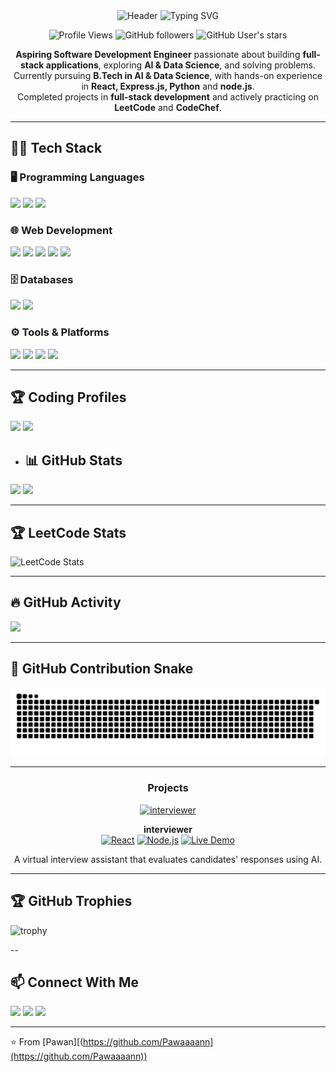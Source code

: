 <div align="center">

<img src="https://capsule-render.vercel.app/api?type=waving&color=gradient:6A5ACD:00CED1:FF69B4&height=300&section=header&text=Pawan%20R&fontSize=70&fontAlignY=35&desc=DSA%20Enthusiast%20%7C%20Aspring-Software%20Developer&descAlignY=60&descAlign=50&fontColor=ffffff&animation=twinkling&stroke=ffffff&strokeWidth=3&fontAlign=50&font=Monoton" alt="Header" />

<img src="https://readme-typing-svg.herokuapp.com?font=Fira+Code&size=22&duration=3000&pause=1000&color=6A5ACD&center=true&vCenter=true&width=600&lines=Aspiring+Software+Development+Engineer;Full-Stack+Developer+%26+Problem+Solver;AI+%26+Data+Science+Enthusiast;Building+Innovative+Solutions" alt="Typing SVG" />

</div>

<div align="center">

![Profile Views](https://komarev.com/ghpvc/?username=Pawaaaann&color=6A5ACD&style=for-the-badge&label=Profile+Views)
![GitHub followers](https://img.shields.io/github/followers/Pawaaaann?style=for-the-badge&logo=github&color=6A5ACD&labelColor=FF69B4)
![GitHub User's stars](https://img.shields.io/github/stars/Pawaaaann?style=for-the-badge&logo=github&color=6A5ACD&labelColor=FF69B4)

</div>

<div align="center">

**Aspiring Software Development Engineer** passionate about building **full-stack applications**, exploring **AI & Data Science**, and solving problems.  
Currently pursuing **B.Tech in AI & Data Science**, with hands-on experience in **React, Express.js, Python** and **node.js**.  
Completed projects in **full-stack development** and actively practicing on **LeetCode** and **CodeChef**.

</div>  

---

## 🧑‍💻 Tech Stack  

### 🖥️ Programming Languages  
<p>
  <img src="https://img.shields.io/badge/Python-3776AB?style=for-the-badge&logo=python&logoColor=white"/> 
  <img src="https://img.shields.io/badge/Java-007396?style=for-the-badge&logo=java&logoColor=white"/> 
  <img src="https://img.shields.io/badge/C++-00599C?style=for-the-badge&logo=cplusplus&logoColor=white"/> 
</p>

### 🌐 Web Development  
<p>
  <img src="https://img.shields.io/badge/HTML5-E34F26?style=for-the-badge&logo=html5&logoColor=white"/> 
  <img src="https://img.shields.io/badge/CSS3-1572B6?style=for-the-badge&logo=css3&logoColor=white"/> 
  <img src="https://img.shields.io/badge/JavaScript-F7DF1E?style=for-the-badge&logo=javascript&logoColor=black"/> 
  <img src="https://img.shields.io/badge/React-20232A?style=for-the-badge&logo=react&logoColor=61DAFB"/> 
  <img src="https://img.shields.io/badge/Node.js-339933?style=for-the-badge&logo=node.js&logoColor=white"/> 
</p>

### 🗄️ Databases  
<p>
  <img src="https://img.shields.io/badge/MySQL-4479A1?style=for-the-badge&logo=mysql&logoColor=white"/> 
  <img src="https://img.shields.io/badge/MongoDB-47A248?style=for-the-badge&logo=mongodb&logoColor=white"/> 
</p>

### ⚙️ Tools & Platforms  
<p>
  <img src="https://img.shields.io/badge/Git-F05032?style=for-the-badge&logo=git&logoColor=white"/> 
  <img src="https://img.shields.io/badge/GitHub-181717?style=for-the-badge&logo=github&logoColor=white"/> 
  <img src="https://img.shields.io/badge/VSCode-007ACC?style=for-the-badge&logo=visual-studio-code&logoColor=white"/> 
  <img src="https://img.shields.io/badge/Postman-FF6C37?style=for-the-badge&logo=postman&logoColor=white"/> 
</p>

---

## 🏆 Coding Profiles  

<p>
  <a href="[https://leetcode.com/](https://leetcode.com/u/Pawan1914/)"><img src="https://img.shields.io/badge/LeetCode-FFA116?style=for-the-badge&logo=leetcode&logoColor=black"/></a>
  <a href="[https://www.codechef.com/](https://www.codechef.com/users/pawan72)"><img src="https://img.shields.io/badge/CodeChef-5B4638?style=for-the-badge&logo=codechef&logoColor=white"/></a>

</p>


- ## 📊 GitHub Stats
<p>
  <img height="160" src="https://github-readme-stats.vercel.app/api?username=Pawaaaann&show_icons=true&theme=radical&count_private=true" />
  <img height="160" src="https://github-readme-stats.vercel.app/api/top-langs/?username=Pawaaaann&layout=compact&theme=radical" />
</p>

---

## 🏆 LeetCode Stats
<p>
  <img src="https://leetcard.jacoblin.cool/Pawan1914?theme=dark&ext=heatmap" alt="LeetCode Stats" />
</p>

---

## 🔥 GitHub Activity
<p >
  <img src="https://github-readme-activity-graph.vercel.app/graph?username=Pawaaaann&bg_color=0d1117&color=ff79c6&line=8be9fd&point=50fa7b&area=true&hide_border=false" />
</p>

---
## 🐍 GitHub Contribution Snake  

<picture>
  <source media="(prefers-color-scheme: dark)" srcset="https://raw.githubusercontent.com/Pawaaaann/Pawaaaann/output/github-snake-dark.svg" />
  <source media="(prefers-color-scheme: light)" srcset="https://raw.githubusercontent.com/Pawaaaann/Pawaaaann/output/github-snake.svg" />
  <img alt="github-snake" src="https://raw.githubusercontent.com/Pawaaaann/Pawaaaann/output/github-snake.svg" />
</picture>

---
<div align="center">

### Projects

[![interviewer](https://github-readme-stats.vercel.app/api/pin/?username=Pawaaaann&repo=interviewer&theme=light)](https://github.com/Pawaaaann/interviewer)

**interviewer**  
[![React](https://img.shields.io/badge/React-61DAFB?style=for-the-badge&logo=react&logoColor=white)](https://reactjs.org/)
[![Node.js](https://img.shields.io/badge/Node.js-339933?style=for-the-badge&logo=node.js&logoColor=white)](https://nodejs.org/)
[![Live Demo](https://img.shields.io/badge/Live%20Demo-00BFFF?style=for-the-badge)](https://your-live-demo-link.com)

A virtual interview assistant that evaluates candidates' responses using AI.

</div>

---


## 🏆 GitHub Trophies
![trophy](https://github-profile-trophy.vercel.app/?username=Pawaaaann&theme=radical&no-frame=true&no-bg=true&margin-w=4)

--

## 📫 Connect With Me  

<p>
  <a href="mailto:kit27.ad37gmail.com"><img src="https://img.shields.io/badge/Email-D14836?style=for-the-badge&logo=gmail&logoColor=white"/></a>
  <a href="[https://linkedin.com/](https://www.linkedin.com/in/pawan-r-98587b292/)"><img src="https://img.shields.io/badge/LinkedIn-0077B5?style=for-the-badge&logo=linkedin&logoColor=white"/></a>
  <a href="https://github.com/Pawaaaann"><img src="https://img.shields.io/badge/GitHub-100000?style=for-the-badge&logo=github&logoColor=white"/></a>
</p>

---

⭐️ From [Pawan][(https://github.com/Pawaaaann](https://github.com/Pawaaaann))
